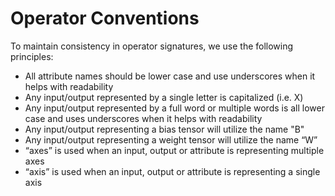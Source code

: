 <!--
Copyright (c) ONNX Project Contributors

SPDX-License-Identifier: Apache-2.0
-->

# Operator Conventions

To maintain consistency in operator signatures, we use the following principles:

- All attribute names should be lower case and use underscores when it helps with readability
- Any input/output represented by a single letter is capitalized (i.e. X)
- Any input/output represented by a full word or multiple words is all lower case and uses underscores when it helps with readability
- Any input/output representing a bias tensor will utilize the name "B"
- Any input/output representing a weight tensor will utilize the name “W”
- “axes” is used when an input, output or attribute is representing multiple axes
- “axis” is used when an input, output or attribute is representing a single axis
